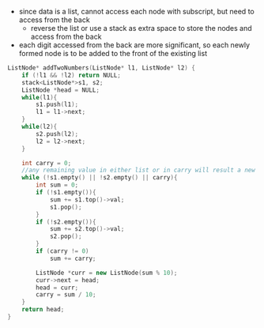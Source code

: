 - since data is a list, cannot access each node with subscript, but need to access from the back 
    - reverse the list or use a stack as extra space to store the nodes and access from the back
- each digit accessed from the back are more significant, so each newly formed node is to be added to the front of the existing list

```cpp
ListNode* addTwoNumbers(ListNode* l1, ListNode* l2) {
    if (!l1 && !l2) return NULL;
    stack<ListNode*>s1, s2;
    ListNode *head = NULL;
    while(l1){
        s1.push(l1);
        l1 = l1->next;
    }
    while(l2){
        s2.push(l2);
        l2 = l2->next;
    }

    int carry = 0;
    //any remaining value in either list or in carry will result a new more significant digit
    while (!s1.empty() || !s2.empty() || carry){
        int sum = 0;
        if (!s1.empty()){
            sum += s1.top()->val;
            s1.pop();
        }
        if (!s2.empty()){
            sum += s2.top()->val;
            s2.pop();
        }
        if (carry != 0)
            sum += carry;

        ListNode *curr = new ListNode(sum % 10);
        curr->next = head;
        head = curr;
        carry = sum / 10;
    }
    return head;
}
```
